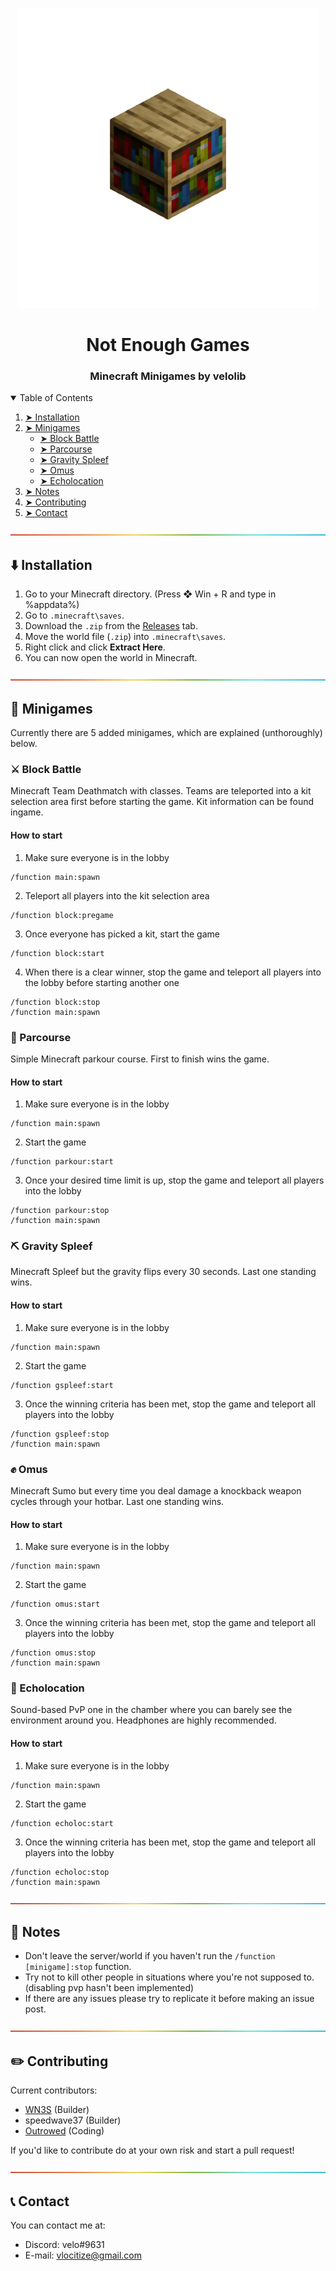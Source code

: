 <p align="center"> 
  <img src="https://github.com/velolib/Not-Enough-Games/blob/main/images/logos/altgif.gif?raw=true" alt="Not Enough Games Logo" width="480" height="480">
</p>
<h1 align="center"> Not Enough Games </h1>
<h3 align="center"> Minecraft Minigames by velolib </h3>  



<details open="open">
<summary>Table of Contents</summary>

1. [➤ Installation](https://github.com/velolib/Not-Enough-Games#%EF%B8%8F-installation)
2. [➤ Minigames](https://github.com/velolib/Not-Enough-Games#-minigames)
   - [➤ Block Battle](https://github.com/velolib/Not-Enough-Games#%EF%B8%8F-block-battle)
   - [➤ Parcourse](https://github.com/velolib/Not-Enough-Games#-parcourse)
   - [➤ Gravity Spleef](https://github.com/velolib/Not-Enough-Games#%EF%B8%8F-gravity-spleef)
   - [➤ Omus](https://github.com/velolib/Not-Enough-Games#-omus)
   - [➤ Echolocation](https://github.com/velolib/Not-Enough-Games#-echolocation)
  3. [➤ Notes](https://github.com/velolib/Not-Enough-Games#-notes)
  4. [➤ Contributing](https://github.com/velolib/Not-Enough-Games#%EF%B8%8F-contributing)
  5. [➤ Contact]()

</details>

![line](https://raw.githubusercontent.com/velolib/Not-Enough-Games/main/images/lines/rainbow.png)

## ⬇️ Installation
1. Go to your Minecraft directory. (Press ❖ Win + R and type in %appdata%)
2. Go to `.minecraft\saves`.
3. Download the `.zip` from the [Releases](https://github.com/velolib/Not-Enough-Games/releases) tab.
4. Move the world file (`.zip`) into `.minecraft\saves`.
5. Right click and click **Extract Here**.
6. You can now open the world in Minecraft.

![line](https://raw.githubusercontent.com/velolib/Not-Enough-Games/main/images/lines/rainbow.png)
## 📝 Minigames
Currently there are 5 added minigames, which are explained (unthoroughly) below.
### ⚔️ Block Battle
Minecraft Team Deathmatch with classes. Teams are teleported into a kit selection area first before starting the game. Kit information can be found ingame.
#### How to start
1. Make sure everyone is in the lobby
```
/function main:spawn
```
2. Teleport all players into the kit selection area
```
/function block:pregame
```
3. Once everyone has picked a kit, start the game
```
/function block:start
```
4. When there is a clear winner, stop the game and teleport all players into the lobby before starting another one
```
/function block:stop
/function main:spawn
```

### 🏃 Parcourse
Simple Minecraft parkour course. First to finish wins the game.
#### How to start
1. Make sure everyone is in the lobby
```
/function main:spawn
```
2. Start the game
```
/function parkour:start
```
3. Once your desired time limit is up, stop the game and teleport all players into the lobby
```
/function parkour:stop
/function main:spawn
```

### ⛏️ Gravity Spleef
Minecraft Spleef but the gravity flips every 30 seconds. Last one standing wins.
#### How to start
1. Make sure everyone is in the lobby
```
/function main:spawn
```
2. Start the game
```
/function gspleef:start
```
3. Once the winning criteria has been met, stop the game and teleport all players into the lobby
```
/function gspleef:stop
/function main:spawn
```

### ✊ Omus
Minecraft Sumo but every time you deal damage a knockback weapon cycles through your hotbar. Last one standing wins.
#### How to start
1. Make sure everyone is in the lobby
```
/function main:spawn
```
2. Start the game
```
/function omus:start
```
3. Once the winning criteria has been met, stop the game and teleport all players into the lobby
```
/function omus:stop
/function main:spawn
```

### 🦇 Echolocation
Sound-based PvP one in the chamber where you can barely see the environment around you. Headphones are highly recommended.
#### How to start
1. Make sure everyone is in the lobby
```
/function main:spawn
```
2. Start the game
```
/function echoloc:start
```
3. Once the winning criteria has been met, stop the game and teleport all players into the lobby
```
/function echoloc:stop
/function main:spawn
```
![line](https://raw.githubusercontent.com/velolib/Not-Enough-Games/main/images/lines/rainbow.png)
## 🎵 Notes
- Don't leave the server/world if you haven't run the `/function [minigame]:stop` function.
- Try not to kill other people in situations where you're not supposed to. (disabling pvp hasn't been implemented)
- If there are any issues please try to replicate it before making an issue post.

![line](https://raw.githubusercontent.com/velolib/Not-Enough-Games/main/images/lines/rainbow.png)
## ✏️ Contributing
Current contributors:
- [WN3S](https://www.instagram.com/aby.cccc/) (Builder)
- speedwave37 (Builder)
- [Outrowed](https://github.com/outrowed) (Coding)

If you'd like to contribute do at your own risk and start a pull request!

![line](https://raw.githubusercontent.com/velolib/Not-Enough-Games/main/images/lines/rainbow.png)

## 📞 Contact
You can contact me at:
- Discord: velo#9631
- E-mail: vlocitize@gmail.com